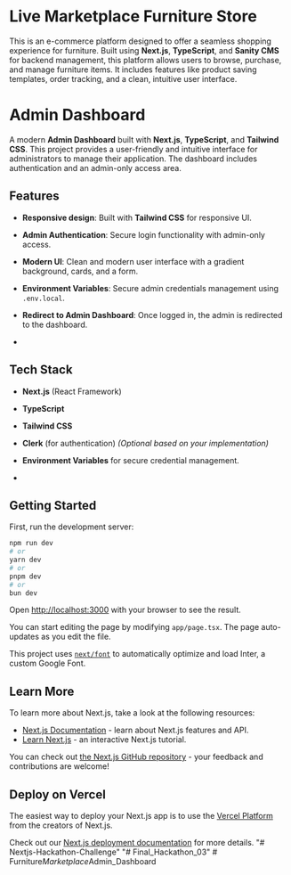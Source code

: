 # Live Marketplace Furniture Store

This is an e-commerce platform designed to offer a seamless shopping experience for furniture. Built using **Next.js**, **TypeScript**, and **Sanity CMS** for backend management, this platform allows users to browse, purchase, and manage furniture items. It includes features like product saving templates, order tracking, and a clean, intuitive user interface.


# Admin Dashboard

A modern **Admin Dashboard** built with **Next.js**, **TypeScript**, and **Tailwind CSS**. This project provides a user-friendly and intuitive interface for administrators to manage their application. The dashboard includes authentication and an admin-only access area.



## Features

- **Responsive design**: Built with **Tailwind CSS** for responsive UI.
- **Admin Authentication**: Secure login functionality with admin-only access.
- **Modern UI**: Clean and modern user interface with a gradient background, cards, and a form.
- **Environment Variables**: Secure admin credentials management using `.env.local`.
- **Redirect to Admin Dashboard**: Once logged in, the admin is redirected to the dashboard.

- 

## Tech Stack

- **Next.js** (React Framework)
- **TypeScript**
- **Tailwind CSS**
- **Clerk** (for authentication) *(Optional based on your implementation)*
- **Environment Variables** for secure credential management.

- 


## Getting Started

First, run the development server:

```bash
npm run dev
# or
yarn dev
# or
pnpm dev
# or
bun dev
```

Open [http://localhost:3000](http://localhost:3000) with your browser to see the result.

You can start editing the page by modifying `app/page.tsx`. The page auto-updates as you edit the file.

This project uses [`next/font`](https://nextjs.org/docs/basic-features/font-optimization) to automatically optimize and load Inter, a custom Google Font.

## Learn More

To learn more about Next.js, take a look at the following resources:

- [Next.js Documentation](https://nextjs.org/docs) - learn about Next.js features and API.
- [Learn Next.js](https://nextjs.org/learn) - an interactive Next.js tutorial.

You can check out [the Next.js GitHub repository](https://github.com/vercel/next.js/) - your feedback and contributions are welcome!

## Deploy on Vercel

The easiest way to deploy your Next.js app is to use the [Vercel Platform](https://vercel.com/new?utm_medium=default-template&filter=next.js&utm_source=create-next-app&utm_campaign=create-next-app-readme) from the creators of Next.js.

Check out our [Next.js deployment documentation](https://nextjs.org/docs/deployment) for more details.
"# Nextjs-Hackathon-Challenge" 
"# Final_Hackathon_03" 
#   F u r n i t u r e _ M a r k e t p l a c e _ A d m i n _ D a s h b o a r d 
 
 
